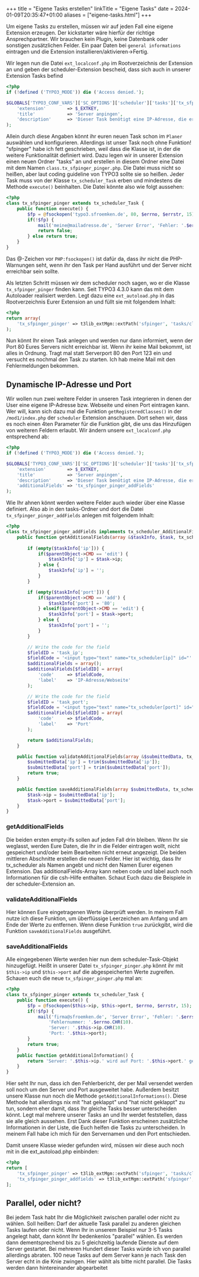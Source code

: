 +++
title = "Eigene Tasks erstellen"
linkTitle = "Eigene Tasks"
date = 2024-01-09T20:35:47+01:00
aliases = ["eigene-tasks.html"]
+++

Um eigene Tasks zu erstellen, müssen wir auf jeden Fall eine eigene Extension erzeugen. Der kickstarter wäre hierfür der richtige Ansprechpartner. Wir brauchen kein Plugin, keine Datenbank oder sonstigen zusätzlichen Felder. Ein paar Daten bei `general informations` eintragen und die Extension installieren/aktivieren->Fertig.

Wir legen nun die Datei `ext_localconf.php` im Rootverzeichnis der Extension an und geben der scheduler-Extension bescheid, dass sich auch in unserer Extension Tasks befind

```php
<?php
if (!defined ('TYPO3_MODE')) die ('Access denied.');

$GLOBALS['TYPO3_CONF_VARS']['SC_OPTIONS']['scheduler']['tasks']['tx_sfpinger_pinger'] = array(
    'extension'        => $_EXTKEY,
    'title'            => 'Server anpingen',
    'description'      => 'Dieser Task benötigt eine IP-Adresse, die er alle 15 Minuten anpingen kann.'
);
```

Allein durch diese Angaben könnt ihr euren neuen Task schon im `Planer` auswählen und konfigurieren. Allerdings ist unser Task noch ohne Funktion! "sfpinger" habe ich fett geschrieben, weil dass die Klasse ist, in der die weitere Funktionalität definiert wird. Dazu legen wir in unserer Extension einen neuen Ordner "tasks" an und erstellen in diesem Ordner eine Datei mit dem Namen `class.tx_sfpinger_pinger.php`. Die Datei muss nicht so heißen, aber laut coding guideline von TYPO3 sollte sie so heißen. Jeder Task muss von der Klasse `tx_scheduler_Task` erben und mindestens die Methode `execute()` beinhalten. Die Datei könnte also wie folgt aussehen:

```php
<?php
class tx_sfpinger_pinger extends tx_scheduler_Task {
    public function execute() {
        $fp = @fsockopen('typo3.sfroemken.de', 80, $errno, $errstr, 15);
        if(!$fp) {
            mail('meine@mailadresse.de', 'Server Error', 'Fehler: '.$errstr.'<br />Fehlernummer: '.$errno);
            return false;
        } else return true;
    }
}
```

Das @-Zeichen vor `PHP:fsockopen()` ist dafür da, dass ihr nicht die PHP-Warnungen seht, wenn ihr den Task per Hand ausführt und der Server nicht erreichbar sein sollte.

Als letzten Schritt müssen wir dem scheduler noch sagen, wo er die Klasse `tx_sfpinger_pinger` finden kann. Seit TYPO3 4.3.0 kann das mit dem Autoloader realisiert werden. Legt dazu eine `ext_autoload.php` in das Rootverzeichnis Eurer Extension an und füllt sie mit folgendem Inhalt:

```php
<?php
return array(
    'tx_sfpinger_pinger' => t3lib_extMgm::extPath('sfpinger', 'tasks/class.tx_sfpinger_pinger.php')
);
```

Nun könnt Ihr einen Task anlegen und werden nur dann informiert, wenn der Port 80 Eures Servers nicht erreichbar ist. Wenn ihr keine Mail bekommt, ist alles in Ordnung. Tragt mal statt Serverport 80 den Port 123 ein und versucht es nochmal den Task zu starten. Ich hab meine Mail mit den Fehlermeldungen bekommen.

## Dynamische IP-Adresse und Port

Wir wollen nun zwei weitere Felder in unseren Task integrieren in denen der User eine eigene IP-Adresse bzw. Webseite und einen Port eintragen kann. Wer will, kann sich dazu mal die Funktion `getRegisteredClasses()` in der `/mod1/index.php` der `scheduler` Extension anschauen. Dort sehen wir, dass es noch einen 4ten Parameter für die Funktion gibt, die uns das Hinzufügen von weiteren Feldern erlaubt. Wir ändern unsere `ext_localconf.php` entsprechend ab:

```php
<?php
if (!defined ('TYPO3_MODE')) die ('Access denied.');

$GLOBALS['TYPO3_CONF_VARS']['SC_OPTIONS']['scheduler']['tasks']['tx_sfpinger_pinger'] = array(
    'extension'        => $_EXTKEY,
    'title'            => 'Server anpingen',
    'description'      => 'Dieser Task benötigt eine IP-Adresse, die er alle 15 Minuten anpingen kann.',
    'additionalFields' => 'tx_sfpinger_pinger_addFields'
);
```

Wie Ihr ahnen könnt werden weitere Felder auch wieder über eine Klasse definiert. Also ab in den tasks-Ordner und dort die Datei `tx_sfpinger_pinger_addFields` anlegen mit folgendem Inhalt:

```php
<?php
class tx_sfpinger_pinger_addFields implements tx_scheduler_AdditionalFieldProvider {
    public function getAdditionalFields(array &$taskInfo, $task, tx_scheduler_Module $parentObject) {
    
        if (empty($taskInfo['ip'])) {
            if($parentObject->CMD == 'edit') {
                $taskInfo['ip'] = $task->ip;
            } else {
                $taskInfo['ip'] = '';
            }
        }

        if (empty($taskInfo['port'])) {
            if($parentObject->CMD == 'add') {
                $taskInfo['port'] = '80';
            } elseif($parentObject->CMD == 'edit') {
                $taskInfo['port'] = $task->port;
            } else {
                $taskInfo['port'] = '';
            }
        }

        // Write the code for the field
        $fieldID = 'task_ip';
        $fieldCode = '<input type="text" name="tx_scheduler[ip]" id="' . $fieldID . '" value="' . $taskInfo['ip'] . '" size="30" />';
        $additionalFields = array();
        $additionalFields[$fieldID] = array(
            'code'     => $fieldCode,
            'label'    => 'IP-Adresse/Webseite'
        );

        // Write the code for the field
        $fieldID = 'task_port';
        $fieldCode = '<input type="text" name="tx_scheduler[port]" id="' . $fieldID . '" value="' . $taskInfo['port'] . '" size="30" />';
        $additionalFields[$fieldID] = array(
            'code'     => $fieldCode,
            'label'    => 'Port'
        );

        return $additionalFields;
    }

    public function validateAdditionalFields(array &$submittedData, tx_scheduler_Module $parentObject) {
        $submittedData['ip'] = trim($submittedData['ip']);
        $submittedData['port'] = trim($submittedData['port']);
        return true;
    }

    public function saveAdditionalFields(array $submittedData, tx_scheduler_Task $task) {
        $task->ip = $submittedData['ip'];
        $task->port = $submittedData['port'];
    }
}
```

### getAdditionalFields

Die beiden ersten empty-ifs sollen auf jeden Fall drin bleiben. Wenn Ihr sie weglasst, werden Eure Daten, die Ihr in die Felder eintragen wollt, nicht gespeichert und/oder beim Bearbeiten nicht erneut angezeigt. Die beiden mittleren Abschnitte erstellen die neuen Felder. Hier ist wichtig, dass Ihr tx_scheduler als Namen angebt und nicht den Namen Eurer eigenen Extension. Das additionalFields-Array kann neben code und label auch noch Informationen für die csh-Hilfe enthalten. Schaut Euch dazu die Beispiele in der scheduler-Extension an.

### validateAdditionalFields

Hier können Eure eingetragenen Werte überprüft werden. In meinem Fall nutze ich diese Funktion, um überflüssige Leerzeichen am Anfang und am Ende der Werte zu entfernen. Wenn diese Funktion `true` zurückgibt, wird die Funktion `saveAdditionalFields` ausgeführt.

### saveAdditionalFields

Alle eingegebenen Werte werden hier nun dem scheduler-Task-Objekt hinzugefügt. Heißt in unserer Datei `tx_sfpinger_pinger.php` könnt ihr mit `$this->ip` und `$this->port` auf die abgespeicherten Werte zugreifen. Schauen euch die neue `tx_sfpinger_pinger.php` mal an:

```php
<?php
class tx_sfpinger_pinger extends tx_scheduler_Task {
    public function execute() {
        $fp = @fsockopen($this->ip, $this->port, $errno, $errstr, 15);
        if(!$fp) {
            mail('firma@sfroemken.de', 'Server Error', 'Fehler: '.$errstr.CHR(10).
                'Fehlernummer: '.$errno.CHR(10).
                'Server: '.$this->ip.CHR(10).
                'Port: '.$this->port);
        }
        return true;
    }
    public function getAdditionalInformation() {
        return 'Server: '.$this->ip.' wird auf Port: '.$this->port.' gescannt.';
    }
}
```

Hier seht Ihr nun, dass ich den Fehlerbericht, der per Mail versendet werden soll noch um den Server und Port ausgeweitet habe. Außerdem besitzt unsere Klasse nun noch die Methode `getAdditionalInformations()`. Diese Methode hat allerdings nix mit "hat geklappt" und "hat nicht geklappt" zu tun, sondern eher damit, dass Ihr gleiche Tasks besser unterscheiden könnt. Legt mal mehrere unserer Tasks an und Ihr werdet feststellen, dass sie alle gleich aussehen. Erst Dank dieser Funktion erscheinen zusätzliche Informationen in der Liste, die Euch helfen die Tasks zu unterscheiden. In meinem Fall habe ich mich für den Servernamen und den Port entschieden.

Damit unsere Klasse wieder gefunden wird, müssen wir diese auch noch mit in die ext_autoload.php einbinden:

```php
<?php
return [
    'tx_sfpinger_pinger' => t3lib_extMgm::extPath('sfpinger', 'tasks/class.tx_sfpinger_pinger.php'),
    'tx_sfpinger_pinger_addfields' => t3lib_extMgm::extPath('sfpinger', 'tasks/class.tx_sfpinger_pinger_addFields.php'),
];
```

## Parallel, oder nicht?

Bei jedem Task habt Ihr die Möglichkeit zwischen parallel oder nicht zu wählen. Soll heißen: Darf der aktuelle Task parallel zu anderen gleichen Tasks laufen oder nicht. Wenn Ihr in unserem Beispiel nur 3-5 Tasks angelegt habt, dann könnt Ihr bedenkenlos "parallel" wählen. Es werden dann dementsprechend bis zu 5 gleichzeitig laufende Dienste auf dem Server gestartet. Bei mehreren Hundert dieser Tasks würde ich von parallel allerdings abraten. 100 neue Tasks auf dem Server kann je nach Task den Server echt in die Knie zwingen. Hier wählt als bitte nicht parallel. Die Tasks werden dann hintereinander abgearbeitet

